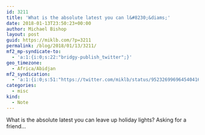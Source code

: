 ```yaml
---
id: 3211
title: 'What is the absolute latest you can l&#8230;&diams;'
date: 2018-01-13T23:50:23+00:00
author: Michael Bishop
layout: post
guid: https://miklb.com/?p=3211
permalink: /blog/2018/01/13/3211/
mf2_mp-syndicate-to:
  - 'a:1:{i:0;s:22:"bridgy-publish_twitter";}'
geo_timezone:
  - Africa/Abidjan
mf2_syndication:
  - 'a:1:{i:0;s:51:"https://twitter.com/miklb/status/952326996964540416";}'
categories:
  - misc
kind:
  - Note
---
```

What is the absolute latest you can leave up holiday lights? Asking for a friend…